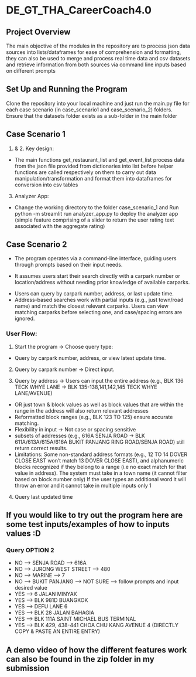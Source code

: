 # DE_GT_THA_CareerCoach4.0
## Project Overview
The main objective of the modules in the repository are to process json data sources into lists/dataframes for ease of comprehension and formatting, they can also be used to merge and process real time data and csv datasets and retrieve information from both sources via command line inputs based on different prompts

## Set Up and Running the Program
Clone the repository into your local machine and just run the main.py file for each case scenario (in case_scenario1 and case_scenario_2) folders. 
Ensure that the datasets folder exists as a sub-folder in the main folder

## Case Scenario 1
1. & 2. Key design:
- The main functions get_restaurant_list and get_event_list process data from the json file provided from dictionaries into list before helper functions are called respectively on them to carry out data manipulation/transformation  and format them into dataframes for conversion into csv tables
3. Analyzer App:
- Change the working directory to the folder case_scenario_1 and Run python -m streamlit run analyzer_app.py to deploy the analyzer app (simple feature comprising of a slider to return the user rating text associated with the aggregate rating) 


## Case Scenario 2
* The program operates via a command-line interface, guiding users through prompts based on their input needs. 
- It assumes users start their search directly with a carpark number or location/address without needing prior knowledge of available carparks. 
* Users can query by carpark number, address, or last update time. 
* Address-based searches work with partial inputs (e.g., just town/road name) and match the closest relevant carparks. Users can view matching carparks before selecting one, and case/spacing errors are ignored.

### User Flow:
1. Start the program → Choose query type: 
- Query by carpark number, address, or view latest update time.
  
2. Query by carpark number → Direct input.
  
3. Query by address → Users can input the entire address (e.g., BLK 136 TECK WHYE LANE → BLK 135-138,141,142,145 TECK WHYE LANE/AVENUE)
- OR just town & block values as well as block values that are within the range in the address will also return relevant addresses
- Reformatted block ranges (e.g., BLK 123 TO 125) ensure accurate matching.
- Flexibility in input → Not case or spacing sensitive
- subsets of addresses (e.g., 616A SENJA ROAD → BLK 611A/613A/615A/616A BUKIT PANJANG RING ROAD/SENJA ROAD) still return correct results.
- Limitations:
Some non-standard address formats 
(e.g., 12 TO 14 DOVER CLOSE EAST won’t match 13 DOVER CLOSE EAST), and alphanumeric blocks recognized if they belong to a range
(i.e no exact match for that value in address).
The system must take in a town name (it cannot filter based on block number only)
If the user types an additional word it will throw an error and it cannot take in multiple inputs only 1

4. Query last updated time 

## If you would like to try out the program here are some test inputs/examples of how to inputs values :D

### Query OPTION 2
- NO --> SENJA ROAD --> 616A 
- NO --> JURONG WEST STREET --> 480
- NO --> MARINE --> 7
- NO --> BUKIT PANJANG --> NOT SURE --> follow prompts and input desired value
- YES --> 6 JALAN MINYAK
- YES --> BLK 981D BUANGKOK
- YES --> DEFU LANE 6
- YES --> BLK 28 JALAN BAHAGIA
- YES --> BLK 111A SAINT MICHAEL BUS TERMINAL
- YES --> BLK 429, 438-441 CHOA CHU KANG AVENUE 4 (DIRECTLY COPY & PASTE AN ENTIRE ENTRY)

## A demo video of how the different features work can also be found in the zip folder in my submission 
